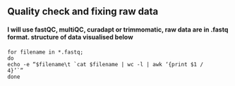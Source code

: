 ## Quality check and fixing raw data

#### I will use fastQC, multiQC, curadapt or trimmomatic, raw data are in .fastq format. structure of data visualised below

```
for filename in *.fastq;
do
echo -e “$filename\t `cat $filename | wc -l | awk ‘{print $1 /
4}’`”
done
```
